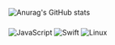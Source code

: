 ![Anurag's GitHub stats](https://github-readme-stats.vercel.app/api?username=Jamie-233&count_private=true&theme=transparent)

###

![JavaScript](https://img.shields.io/badge/-JavaScript-192133?logo=JavaScript)
![Swift](https://img.shields.io/badge/-Swift-192133?logo=swift)
![Linux](https://img.shields.io/badge/-Linux-192133?logo=Linux)
